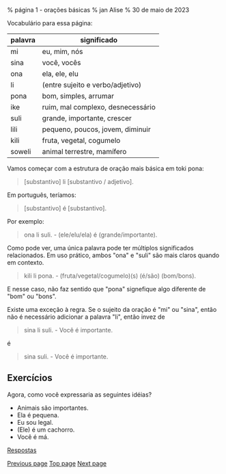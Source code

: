 % página 1 - orações básicas
% jan Alise
% 30 de maio de 2023

Vocabulário para essa página:

| palavra | significado                       |
|---------|-----------------------------------|
| mi      | eu, mim, nós                      |
| sina    | você, vocês                       |
| ona     | ela, ele, elu                     |
| li      | (entre sujeito e verbo/adjetivo)  |
| pona    | bom, simples, arrumar             |
| ike     | ruim, mal complexo, desnecessário |
| suli    | grande, importante, crescer       |
| lili    | pequeno, poucos, jovem, diminuir  |
| kili    | fruta, vegetal, cogumelo          |
| soweli  | animal terrestre, mamífero        |

Vamos começar com a estrutura de oração mais básica em toki pona:

> [substantivo] li [substantivo / adjetivo].

Em português, teríamos:

> [substantivo] é [substantivo].

Por exemplo:

> ona li suli. - (ele/elu/ela) é (grande/importante).

Como pode ver, uma única palavra pode ter múltiplos significados relacionados.
Em uso prático, ambos "ona" e "suli" são mais claros quando em contexto.

> kili li pona. - (fruta/vegetal/cogumelo)(s) (é/são) (bom/bons).

E nesse caso, não faz sentido que "pona" signefique algo diferente de "bom" ou
"bons".

Existe uma exceção à regra. Se o sujeito da oração é "mi" ou "sina", então não
é necessário adicionar a palavra "li", então invez de

> sina li suli. - Você é importante.

é

> sina suli. - Você é importante.

## Exercícios

Agora, como você expressaria as seguintes idéias?

* Animais são importantes.
* Ela é pequena.
* Eu sou legal.
* (Ele) é um cachorro.
* Você é má.

[Respostas](answers.html#p1)

[Previous page](0.html) [Top page](index.html) [Next page](2.html)
